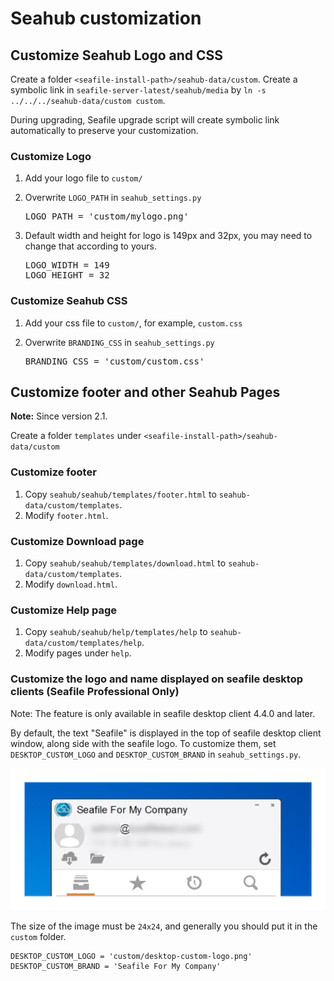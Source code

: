 # Seahub customization

## Customize Seahub Logo and CSS

Create a folder ``<seafile-install-path>/seahub-data/custom``. Create a symbolic link in `seafile-server-latest/seahub/media` by `ln -s ../../../seahub-data/custom custom`.

During upgrading, Seafile upgrade script will create symbolic link automatically to preserve your customization.

### Customize Logo

1. Add your logo file to `custom/`
2. Overwrite `LOGO_PATH` in `seahub_settings.py`

   <pre>
   LOGO_PATH = 'custom/mylogo.png'
   </pre>

3. Default width and height for logo is 149px and 32px, you may need to change that according to yours.

   <pre>
   LOGO_WIDTH = 149
   LOGO_HEIGHT = 32
   </pre>

### Customize Seahub CSS

1. Add your css file to `custom/`, for example, `custom.css`
2. Overwrite `BRANDING_CSS` in `seahub_settings.py`

   <pre>
   BRANDING_CSS = 'custom/custom.css'
   </pre>

## Customize footer and other Seahub Pages

**Note:** Since version 2.1.

Create a folder ``templates`` under ``<seafile-install-path>/seahub-data/custom``

### Customize footer

1. Copy ``seahub/seahub/templates/footer.html`` to ``seahub-data/custom/templates``.
2. Modify `footer.html`.

### Customize Download page

1. Copy ``seahub/seahub/templates/download.html`` to ``seahub-data/custom/templates``.
2. Modify `download.html`.

### Customize Help page

1. Copy ``seahub/seahub/help/templates/help`` to ``seahub-data/custom/templates/help``.
2. Modify pages under `help`.

### Customize the logo and name displayed on seafile desktop clients (Seafile Professional Only)

Note: The feature is only available in seafile desktop client 4.4.0 and later.

By default, the text "Seafile" is displayed in the top of seafile desktop client window, along side with the seafile logo. To customize them, set `DESKTOP_CUSTOM_LOGO` and `DESKTOP_CUSTOM_BRAND` in `seahub_settings.py`.

![desktop-customization](../images/desktop-customization.png)

The size of the image must be `24x24`, and generally you should put it in the `custom` folder.

```
DESKTOP_CUSTOM_LOGO = 'custom/desktop-custom-logo.png'
DESKTOP_CUSTOM_BRAND = 'Seafile For My Company'
```
